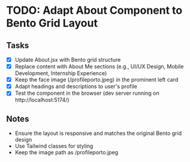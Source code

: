 # TODO: Adapt About Component to Bento Grid Layout

## Tasks
- [x] Update About.jsx with Bento grid structure
- [x] Replace content with About Me sections (e.g., UI/UX Design, Mobile Development, Internship Experience)
- [x] Keep the face image (/profileporto.jpeg) in the prominent left card
- [x] Adapt headings and descriptions to user's profile
- [x] Test the component in the browser (dev server running on http://localhost:5174/)

## Notes
- Ensure the layout is responsive and matches the original Bento grid design
- Use Tailwind classes for styling
- Keep the image path as /profileporto.jpeg
